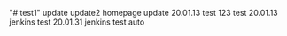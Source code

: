 "# test1"
update
update2
homepage update 20.01.13
test 123
test 20.01.13 jenkins
test 20.01.31 jenkins
test auto
